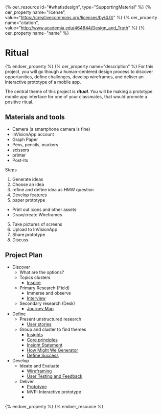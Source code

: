 {% oer_resource id="#whatisdesign", type="SupportingMaterial"  %}
{% oer_property name="license", value="https://creativecommons.org/licenses/by/4.0/" %}
{% oer_property name="citation", value="http://www.academia.edu/464844/Design_and_Truth" %}
{% oer_property name="name" %}
# Ritual
{% endoer_property %}
{% oer_property name="description" %}
For this project, you will go though a human-centered design process to discover opportunities, define challenges, develop wireframes, and deliver an interactive prototype of a mobile app.

The central theme of this project is ***ritual***. You will be making a prototype mobile app interface for one of your classmates, that would promote a positive ritual.

## Materials and tools
- Camera (a smartphone camera is fine)
- InVisionApp account
- Graph Paper
- Pens, pencils, markers
- scissors
- printer
- Post-Its

Steps

1. Generate ideas
2. Choose an idea
3. refine and define idea as HMW question
4. Develop features
5. paper prototype
  - Print out icons and other assets
  - Draw/create Wireframes
5. Take pictures of screens
6. Upload to InVisionApp
7. Share prototype
8. Discuss


## Project Plan	

- Discover
  - What are the options?
  - Topics clusters
    - [Inspire](../toolkit/inspire.md)
  - Primary Research (Field)
    - Immerse and observe
    - [Interview](../toolkit/interview.md)
  - Secondary research (Desk)
    - [Journey Map](../toolkit/journey_map.md)
- Define
  - Present unstructured research
    - [User stories](../toolkit/user_stories.md)
  - Group and cluster to find themes
    - [Insights](../toolkit/insights.md)
    - [Core principles](../toolkit/core_principles.md)
    - [Insight Statement](../toolkit/insight_statement.md)
    - [How Might We Generator](../toolkit/how_might_we_generator.md)
    - [Define Success](../toolkit/define_success.md)
- Develop	
  - Ideate and Evaluate
    - [Wireframing](../toolkit/wireframing.md)
    - [User Testing and Feedback](../toolkit/user_testing_and_feedback.md)
  - Deliver
    - [Prototype](../toolkit/prototype.md)
    - MVP: Interactive prototype
    - 
{% endoer_property %}
{% endoer_resource %}